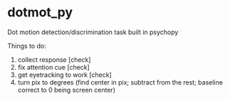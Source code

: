 # dotmot_py
Dot motion detection/discrimination task built in psychopy

Things to do:
1. collect response   [check]
2. fix attention cue  [check]
3. get eyetracking to work [check]
4. turn pix to degrees (find center in pix; subtract from the rest; baseline correct to 0 being screen center) 
	
